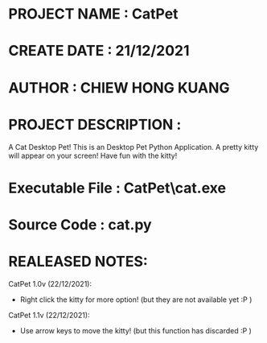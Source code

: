 # PROJECT NAME	: CatPet
# CREATE DATE		: 21/12/2021
# AUTHOR			  : CHIEW HONG KUANG

# PROJECT DESCRIPTION	:
A Cat Desktop Pet!
This is an Desktop Pet Python Application.
A pretty kitty will appear on your screen!
Have fun with the kitty!

# Executable File : CatPet\cat.exe

# Source Code : cat.py

# REALEASED NOTES:
CatPet 1.0v (22/12/2021):
- Right click the kitty for more option! (but they are not available yet :P )

CatPet 1.1v (22/12/2021):
- Use arrow keys to move the kitty! (but this function has discarded :P )
